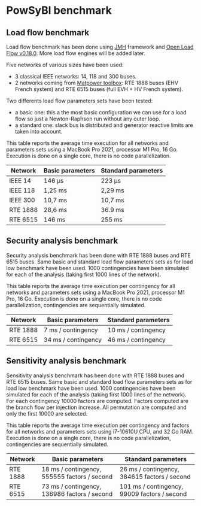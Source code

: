 # PowSyBl benchmark



## Load flow benchmark



Load flow benchmark has been done using [JMH](https://github.com/openjdk/jmh) framework and [Open Load Flow v0.18.0](https://github.com/powsybl/powsybl-open-loadflow/releases/tag/v0.18.0). More load flow engines will be added later.

Five networks of various sizes have been used: 

- 3 classical IEEE networks: 14, 118 and 300 buses.
- 2 networks coming from [Matpower toolbox](https://matpower.org/): RTE 1888 buses (EHV French system) and RTE 6515 buses (full EVH + HV French system).

Two differents load flow parameters sets have been tested:

- a basic one: this a the most basic configuration we can use for a load flow so just a Newton-Raphson run without any outer loop.
- a standard one: slack bus is distributed and generator reactive limits are taken into account.

This table reports the average time execution for all networks and parameters sets using a MacBook Pro 2021, processor M1 Pro, 16 Go. Execution is done on a single core, there is no code parallelization.

| Network  | Basic parameters | Standard parameters |
| -------- |------------------|---------------------|
| IEEE 14  | 146 &#181;s      | 223 &#181;s         |
| IEEE 118 | 1,25 ms          | 2,29 ms             |
| IEEE 300 | 10,7 ms          | 10,7 ms             |
| RTE 1888 | 28,6 ms          | 36.9 ms             |
| RTE 6515 | 146 ms           | 255 ms              |



## Security analysis benchmark

Security analysis benchmark has been done with RTE 1888 buses and RTE 6515 buses. Same basic and standard load flow parameters sets as for load low benchmark have been used. 1000 contingencies have been simulated for each of the analysis (taking first 1000 lines of the network).

This table reports the average time execution per contingency for all networks and parameters sets using a MacBook Pro 2021, processor M1 Pro, 16 Go. Execution is done on a single core, there is no code parallelization, contingencies are sequentially simulated.

| Network  | Basic parameters    | Standard parameters |
| -------- |---------------------|---------------------|
| RTE 1888 | 7 ms / contingency  | 10 ms / contingency |
| RTE 6515 | 34 ms / contingency | 46 ms / contingency |



## Sensitivity analysis benchmark

Sensitivity analysis benchmark has been done with RTE 1888 buses and RTE 6515 buses. Same basic and standard load flow parameters sets as for load low benchmark have been used. 1000 contingencies have been simulated for each of the analysis (taking first 1000 lines of the network).
For each contingency 10000 factors are computed. Factors computed are the branch flow per injection increase. All permutation are computed and only the first 10000 are selected.

This table reports the average time execution per contingency and factors for all networks and parameters sets using i7-10610U CPU, and 32 Go RAM. Execution is done on a single core, there is no code parallelization, contingencies are sequentially simulated.

| Network  | Basic parameters                               | Standard parameters                            |
| -------- | ---------------------------------------------- | ---------------------------------------------  |
| RTE 1888 | 18 ms / contingency,  555555 factors / second  | 26 ms / contingency,  384615 factors / second  |
| RTE 6515 | 73 ms / contingency,  136986 factors / second  | 101 ms / contingency,  99009 factors / second |
